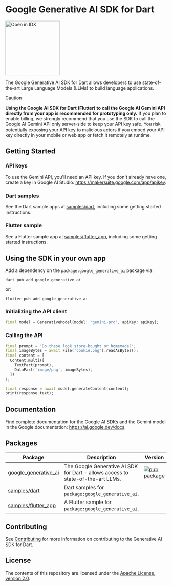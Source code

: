 # Google Generative AI SDK for Dart

<a href="https://idx.google.com/new?template=https://github.com/rodydavis/generative-ai-dart">
  <img
    alt="Open in IDX"
    src="https://www.gstatic.com/monospace/230815/openinprojectidx.png"
    width="170"
  />
</a>

The Google Generative AI SDK for Dart allows developers to use state-of-the-art
Large Language Models (LLMs) to build language applications.

> [!CAUTION]
> **Using the Google AI SDK for Dart (Flutter) to call the Google AI Gemini API
> directly from your app is recommended for prototyping only.** If you plan to
> enable billing, we strongly recommend that you use the SDK to call the Google
> AI Gemini API only server-side to keep your API key safe. You risk potentially
> exposing your API key to malicious actors if you embed your API key directly
> in your mobile or web app or fetch it remotely at runtime.

## Getting Started

### API keys

To use the Gemini API, you'll need an API key. If you don't already have one, 
create a key in Google AI Studio: https://makersuite.google.com/app/apikey.

### Dart samples

See the Dart sample apps at [samples/dart](samples/dart/),
including some getting started instructions.

### Flutter sample

See a Flutter sample app at [samples/flutter_app](samples/flutter_app/),
including some getting started instructions.

## Using the SDK in your own app

Add a dependency on the `package:google_generative_ai` package via:

```shell
dart pub add google_generative_ai
```

or:

```shell
flutter pub add google_generative_ai
```

### Initializing the API client

```dart
final model = GenerativeModel(model: 'gemini-pro', apiKey: apiKey);
```

### Calling the API

```dart
final prompt = 'Do these look store-bought or homemade?';
final imageBytes = await File('cookie.png').readAsBytes();
final content = [
  Content.multi([
    TextPart(prompt),
    DataPart('image/png', imageBytes),
  ])
];

final response = await model.generateContent(content);
print(response.text);

```

## Documentation

Find complete documentation for the Google AI SDKs and the Gemini model in the
Google documentation: https://ai.google.dev/docs.

## Packages

| Package                                            | Description | Version |
| -------------------------------------------------- | --- | --- |
| [google_generative_ai](pkgs/google_generative_ai/) | The Google Generative AI SDK for Dart - allows access to state-of-the-art LLMs. | [![pub package](https://img.shields.io/pub/v/google_generative_ai.svg)](https://pub.dev/packages/google_generative_ai) |
| [samples/dart](samples/dart/)                      | Dart samples for `package:google_generative_ai`. |  |
| [samples/flutter_app](samples/flutter_app/)        | A Flutter sample for `package:google_generative_ai`. |  |

## Contributing

See [Contributing](CONTRIBUTING.md) for more information on contributing to the
Generative AI SDK for Dart.

## License

The contents of this repository are licensed under the
[Apache License, version 2.0](http://www.apache.org/licenses/LICENSE-2.0).
